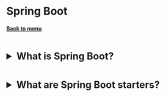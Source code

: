 <h1>Spring Boot</h1> 
<h4> 

[Back to menu](../Menu.md)

</h4>

[//]: # (What is Spring Boot?)
<br>
<details>
    <summary style="font-size: 25px;">
        <b>
            What is Spring Boot?
        </b>
    </summary>
<br>

Spring Boot is a Spring module that provides a RAD feature
(Rapid Application Development) for the Spring framework.

By itself, it is a library into which many are immediately integrated
modules that you can use on the go.

+ Quick setup (I can set up my own spring rest app in 15 minutes)
+ Tomcat works inside, no need to deploy var files
+ Simplified POM configuration
+ No additional configuration required (XML)
+ As a result, increases productivity and reduces the amount of work

- He's heavy.
- When implemented, it will be difficult to refuse

</details>

[//]: # (What are Spring Boot starters?)
<br>
<details>
    <summary style="font-size: 25px;">
        <b>
            What are Spring Boot starters?
        </b>
    </summary>
<br>

Starters are a set of handy dependency descriptors,
which we can include in our application.

Spring Boot provides built-in starters,
that simplify and speed up development.
For example, if we want JPA for database access,
just include spring-boot-starter-data-jpa dependency

</details>
